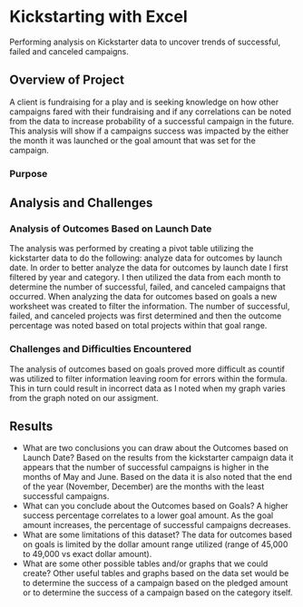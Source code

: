 # Kickstarting with Excel
Performing analysis on Kickstarter data to uncover trends of successful, failed and canceled campaigns.
## Overview of Project
A client is fundraising for a play and is seeking knowledge on how other campaigns fared with their fundraising and if any correlations can be noted from the data to increase probability of a successful campaign in the future. This analysis will show if a campaigns success was impacted by the either the month it was launched or the goal amount that was set for the campaign.
### Purpose
## Analysis and Challenges
### Analysis of Outcomes Based on Launch Date
The analysis was performed by creating a pivot table utilizing the kickstarter data to do the following: analyze data for outcomes by launch date. In order to better analyze the data for outcomes by launch date I first filtered by year and category. I then utilized the data from each month to determine the number of successful, failed, and canceled campaigns that occurred. 
When analyzing the data for outcomes based on goals a new worksheet was created to filter the information. The number of successful, failed, and canceled projects was first determined and then the outcome percentage was noted based on total projects within that goal range. 
### Challenges and Difficulties Encountered
The analysis of outcomes based on goals proved more difficult as countif was utilized to filter information leaving room for errors within the formula. This in turn could result in incorrect data as I noted when my graph varies from the graph noted on our assigment.
## Results
- What are two conclusions you can draw about the Outcomes based on Launch Date?
Based on the results from the kickstarter campaign data it appears that the number of successful campaigns is higher in the months of May and June. Based on the data it is also noted that the end of the year (November, December) are the months with the least successful campaigns.
- What can you conclude about the Outcomes based on Goals?
A higher success percentage correlates to a lower goal amount. As the goal amount increases, the percentage of successful campaigns decreases.
- What are some limitations of this dataset?
The data for outcomes based on goals is limited by the dollar amount range utilized (range of 45,000 to 49,000 vs exact dollar amount).
- What are some other possible tables and/or graphs that we could create?
Other useful tables and graphs based on the data set would be to determine the success of a campaign based on the pledged amount or to determine the success of a campaign based on the category itself.
